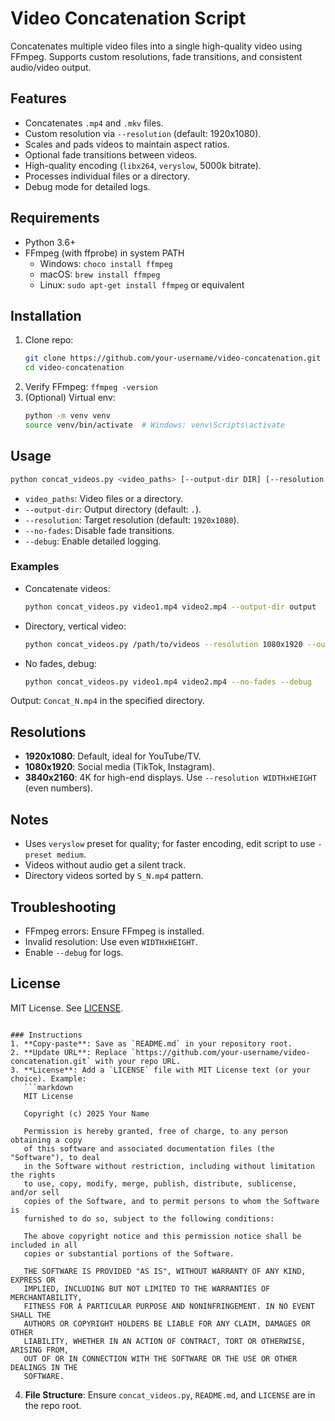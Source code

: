 # Video Concatenation Script

Concatenates multiple video files into a single high-quality video using FFmpeg. Supports custom resolutions, fade transitions, and consistent audio/video output.

## Features
- Concatenates `.mp4` and `.mkv` files.
- Custom resolution via `--resolution` (default: 1920x1080).
- Scales and pads videos to maintain aspect ratios.
- Optional fade transitions between videos.
- High-quality encoding (`libx264`, `veryslow`, 5000k bitrate).
- Processes individual files or a directory.
- Debug mode for detailed logs.

## Requirements
- Python 3.6+
- FFmpeg (with ffprobe) in system PATH
  - Windows: `choco install ffmpeg`
  - macOS: `brew install ffmpeg`
  - Linux: `sudo apt-get install ffmpeg` or equivalent

## Installation
1. Clone repo:
   ```bash
   git clone https://github.com/your-username/video-concatenation.git
   cd video-concatenation
   ```
2. Verify FFmpeg: `ffmpeg -version`
3. (Optional) Virtual env:
   ```bash
   python -m venv venv
   source venv/bin/activate  # Windows: venv\Scripts\activate
   ```

## Usage
```bash
python concat_videos.py <video_paths> [--output-dir DIR] [--resolution WIDTHxHEIGHT] [--no-fades] [--debug]
```
- `video_paths`: Video files or a directory.
- `--output-dir`: Output directory (default: `.`).
- `--resolution`: Target resolution (default: `1920x1080`).
- `--no-fades`: Disable fade transitions.
- `--debug`: Enable detailed logging.

### Examples
- Concatenate videos:
  ```bash
  python concat_videos.py video1.mp4 video2.mp4 --output-dir output
  ```
- Directory, vertical video:
  ```bash
  python concat_videos.py /path/to/videos --resolution 1080x1920 --output-dir output
  ```
- No fades, debug:
  ```bash
  python concat_videos.py video1.mp4 video2.mp4 --no-fades --debug
  ```

Output: `Concat_N.mp4` in the specified directory.

## Resolutions
- **1920x1080**: Default, ideal for YouTube/TV.
- **1080x1920**: Social media (TikTok, Instagram).
- **3840x2160**: 4K for high-end displays.
Use `--resolution WIDTHxHEIGHT` (even numbers).

## Notes
- Uses `veryslow` preset for quality; for faster encoding, edit script to use `-preset medium`.
- Videos without audio get a silent track.
- Directory videos sorted by `S_N.mp4` pattern.

## Troubleshooting
- FFmpeg errors: Ensure FFmpeg is installed.
- Invalid resolution: Use even `WIDTHxHEIGHT`.
- Enable `--debug` for logs.

## License
MIT License. See [LICENSE](LICENSE).

```

### Instructions
1. **Copy-paste**: Save as `README.md` in your repository root.
2. **Update URL**: Replace `https://github.com/your-username/video-concatenation.git` with your repo URL.
3. **License**: Add a `LICENSE` file with MIT License text (or your choice). Example:
   ```markdown
   MIT License

   Copyright (c) 2025 Your Name

   Permission is hereby granted, free of charge, to any person obtaining a copy
   of this software and associated documentation files (the "Software"), to deal
   in the Software without restriction, including without limitation the rights
   to use, copy, modify, merge, publish, distribute, sublicense, and/or sell
   copies of the Software, and to permit persons to whom the Software is
   furnished to do so, subject to the following conditions:

   The above copyright notice and this permission notice shall be included in all
   copies or substantial portions of the Software.

   THE SOFTWARE IS PROVIDED "AS IS", WITHOUT WARRANTY OF ANY KIND, EXPRESS OR
   IMPLIED, INCLUDING BUT NOT LIMITED TO THE WARRANTIES OF MERCHANTABILITY,
   FITNESS FOR A PARTICULAR PURPOSE AND NONINFRINGEMENT. IN NO EVENT SHALL THE
   AUTHORS OR COPYRIGHT HOLDERS BE LIABLE FOR ANY CLAIM, DAMAGES OR OTHER
   LIABILITY, WHETHER IN AN ACTION OF CONTRACT, TORT OR OTHERWISE, ARISING FROM,
   OUT OF OR IN CONNECTION WITH THE SOFTWARE OR THE USE OR OTHER DEALINGS IN THE
   SOFTWARE.
   ```
4. **File Structure**: Ensure `concat_videos.py`, `README.md`, and `LICENSE` are in the repo root.
